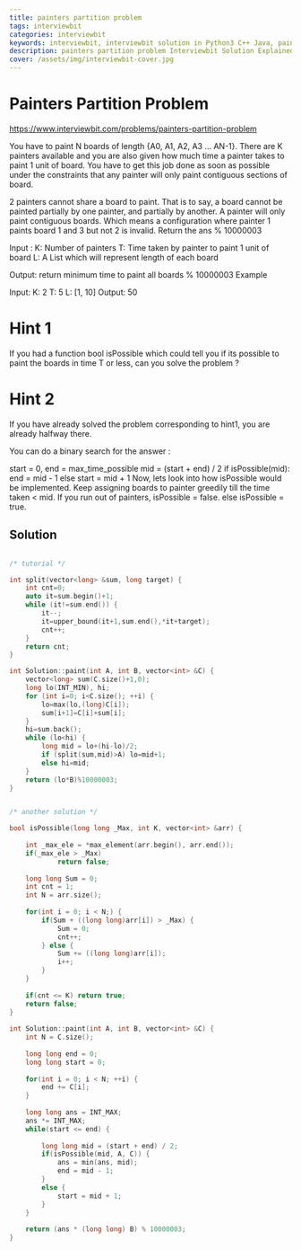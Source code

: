 ```yaml
---
title: painters partition problem
tags: interviewbit
categories: interviewbit
keywords: interviewbit, interviewbit solution in Python3 C++ Java, painters partition problem solution
description: painters partition problem Interviewbit Solution Explained
cover: /assets/img/interviewbit-cover.jpg
---
```


# Painters Partition Problem

https://www.interviewbit.com/problems/painters-partition-problem


You have to paint N boards of length {A0, A1, A2, A3 ... AN-1}. There are K painters available and you are also given how much time a painter takes to paint 1 unit of board. You have to get this job done as soon as possible under the constraints that any painter will only paint contiguous sections of board.

2 painters cannot share a board to paint. That is to say, a board
cannot be painted partially by one painter, and partially by another.
A painter will only paint contiguous boards. Which means a
configuration where painter 1 paints board 1 and 3 but not 2 is
invalid.
Return the ans % 10000003

Input :
K: Number of painters
T: Time taken by painter to paint 1 unit of board
L: A List which will represent length of each board

Output:
     return minimum time to paint all boards % 10000003
Example

Input: 
  K: 2
  T: 5
  L: [1, 10]
Output: 50

# Hint 1

If you had a function bool isPossible which could tell you if its possible to paint the boards in time T or less, can you solve the problem ?

# Hint 2

If you have already solved the problem corresponding to hint1, you are already halfway there.

You can do a binary search for the answer :

  start = 0, end = max_time_possible
  mid = (start + end) / 2
  if isPossible(mid): 
    end = mid - 1
  else 
    start = mid + 1
Now, lets look into how isPossible would be implemented. 
Keep assigning boards to painter greedily till the time taken < mid. If you run out of painters, isPossible = false. 
else isPossible = true.

## Solution

```cpp

/* tutorial */

int split(vector<long> &sum, long target) {
    int cnt=0;
    auto it=sum.begin()+1;
    while (it!=sum.end()) {
        it--;
        it=upper_bound(it+1,sum.end(),*it+target);
        cnt++;
    }
    return cnt;
}

int Solution::paint(int A, int B, vector<int> &C) {
    vector<long> sum(C.size()+1,0);
    long lo(INT_MIN), hi;
    for (int i=0; i<C.size(); ++i) {
        lo=max(lo,(long)C[i]);
        sum[i+1]=C[i]+sum[i];
    }
    hi=sum.back();
    while (lo<hi) {
        long mid = lo+(hi-lo)/2;
        if (split(sum,mid)>A) lo=mid+1;
        else hi=mid;
    }
    return (lo*B)%10000003;
}


/* another solution */

bool isPossible(long long _Max, int K, vector<int> &arr) {
             
    int _max_ele = *max_element(arr.begin(), arr.end());
    if(_max_ele > _Max)
            return false; 
             
    long long Sum = 0;
    int cnt = 1;
    int N = arr.size();
 
    for(int i = 0; i < N;) {
        if(Sum + ((long long)arr[i]) > _Max) {
            Sum = 0;
            cnt++;
        } else {
            Sum += ((long long)arr[i]);
            i++;
        }
    }
 
    if(cnt <= K) return true;
    return false;
}
 
int Solution::paint(int A, int B, vector<int> &C) {    
    int N = C.size();
             
    long long end = 0;
    long long start = 0;
 
    for(int i = 0; i < N; ++i) {
        end += C[i];
    }
     
    long long ans = INT_MAX;
    ans *= INT_MAX;
    while(start <= end) {
         
        long long mid = (start + end) / 2;
        if(isPossible(mid, A, C)) {
            ans = min(ans, mid);
            end = mid - 1;
        } 
        else {
            start = mid + 1;
        }
    }
             
    return (ans * (long long) B) % 10000003;
}
```